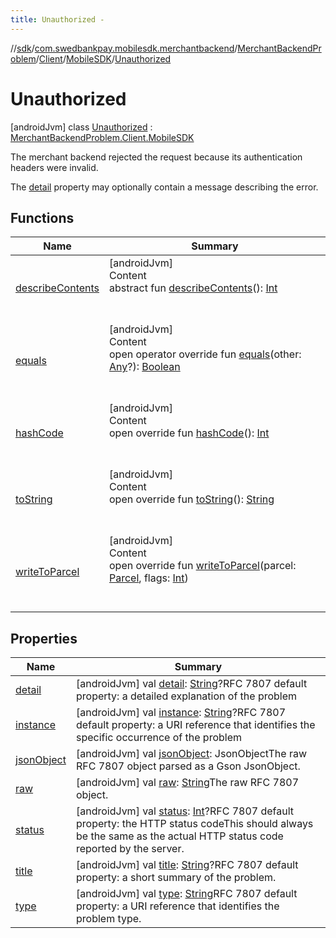 ```yaml
---
title: Unauthorized -
---
```

//[sdk](../../../../../../index)/[com.swedbankpay.mobilesdk.merchantbackend](../../../../index)/[MerchantBackendProblem](../../../index)/[Client](../../index)/[MobileSDK](../index)/[Unauthorized](index)



# Unauthorized  
 [androidJvm] class [Unauthorized](index) : [MerchantBackendProblem.Client.MobileSDK](../index)

The merchant backend rejected the request because its authentication headers were invalid.



The [detail](../../../../../com.swedbankpay.mobilesdk/-problem/detail) property may optionally contain a message describing the error.

   


## Functions  
  
|  Name |  Summary | 
|---|---|
| <a name="android.os/Parcelable/describeContents/#/PointingToDeclaration/"></a>[describeContents](../../../-server/-unknown/index.md#-1578325224%2FFunctions%2F-1404661416)| <a name="android.os/Parcelable/describeContents/#/PointingToDeclaration/"></a>[androidJvm]  <br>Content  <br>abstract fun [describeContents](../../../-server/-unknown/index.md#-1578325224%2FFunctions%2F-1404661416)(): [Int](https://kotlinlang.org/api/latest/jvm/stdlib/kotlin/-int/index.html)  <br><br><br>|
| <a name="com.swedbankpay.mobilesdk/Problem/equals/#kotlin.Any?/PointingToDeclaration/"></a>[equals](../../../../../com.swedbankpay.mobilesdk/-problem/equals)| <a name="com.swedbankpay.mobilesdk/Problem/equals/#kotlin.Any?/PointingToDeclaration/"></a>[androidJvm]  <br>Content  <br>open operator override fun [equals](../../../../../com.swedbankpay.mobilesdk/-problem/equals)(other: [Any](https://kotlinlang.org/api/latest/jvm/stdlib/kotlin/-any/index.html)?): [Boolean](https://kotlinlang.org/api/latest/jvm/stdlib/kotlin/-boolean/index.html)  <br><br><br>|
| <a name="com.swedbankpay.mobilesdk/Problem/hashCode/#/PointingToDeclaration/"></a>[hashCode](../../../../../com.swedbankpay.mobilesdk/-problem/hash-code)| <a name="com.swedbankpay.mobilesdk/Problem/hashCode/#/PointingToDeclaration/"></a>[androidJvm]  <br>Content  <br>open override fun [hashCode](../../../../../com.swedbankpay.mobilesdk/-problem/hash-code)(): [Int](https://kotlinlang.org/api/latest/jvm/stdlib/kotlin/-int/index.html)  <br><br><br>|
| <a name="com.swedbankpay.mobilesdk/Problem/toString/#/PointingToDeclaration/"></a>[toString](../../../../../com.swedbankpay.mobilesdk/-problem/to-string)| <a name="com.swedbankpay.mobilesdk/Problem/toString/#/PointingToDeclaration/"></a>[androidJvm]  <br>Content  <br>open override fun [toString](../../../../../com.swedbankpay.mobilesdk/-problem/to-string)(): [String](https://kotlinlang.org/api/latest/jvm/stdlib/kotlin/-string/index.html)  <br><br><br>|
| <a name="com.swedbankpay.mobilesdk.merchantbackend/MerchantBackendProblem/writeToParcel/#android.os.Parcel#kotlin.Int/PointingToDeclaration/"></a>[writeToParcel](../../../write-to-parcel)| <a name="com.swedbankpay.mobilesdk.merchantbackend/MerchantBackendProblem/writeToParcel/#android.os.Parcel#kotlin.Int/PointingToDeclaration/"></a>[androidJvm]  <br>Content  <br>open override fun [writeToParcel](../../../write-to-parcel)(parcel: [Parcel](https://developer.android.com/reference/kotlin/android/os/Parcel.html), flags: [Int](https://kotlinlang.org/api/latest/jvm/stdlib/kotlin/-int/index.html))  <br><br><br>|


## Properties  
  
|  Name |  Summary | 
|---|---|
| <a name="com.swedbankpay.mobilesdk.merchantbackend/MerchantBackendProblem.Client.MobileSDK.Unauthorized/detail/#/PointingToDeclaration/"></a>[detail](index.md#939125146%2FProperties%2F-1404661416)| <a name="com.swedbankpay.mobilesdk.merchantbackend/MerchantBackendProblem.Client.MobileSDK.Unauthorized/detail/#/PointingToDeclaration/"></a> [androidJvm] val [detail](index.md#939125146%2FProperties%2F-1404661416): [String](https://kotlinlang.org/api/latest/jvm/stdlib/kotlin/-string/index.html)?RFC 7807 default property: a detailed explanation of the problem   <br>|
| <a name="com.swedbankpay.mobilesdk.merchantbackend/MerchantBackendProblem.Client.MobileSDK.Unauthorized/instance/#/PointingToDeclaration/"></a>[instance](index.md#-343214506%2FProperties%2F-1404661416)| <a name="com.swedbankpay.mobilesdk.merchantbackend/MerchantBackendProblem.Client.MobileSDK.Unauthorized/instance/#/PointingToDeclaration/"></a> [androidJvm] val [instance](index.md#-343214506%2FProperties%2F-1404661416): [String](https://kotlinlang.org/api/latest/jvm/stdlib/kotlin/-string/index.html)?RFC 7807 default property: a URI reference that identifies the specific occurrence of the problem   <br>|
| <a name="com.swedbankpay.mobilesdk.merchantbackend/MerchantBackendProblem.Client.MobileSDK.Unauthorized/jsonObject/#/PointingToDeclaration/"></a>[jsonObject](index.md#1568939364%2FProperties%2F-1404661416)| <a name="com.swedbankpay.mobilesdk.merchantbackend/MerchantBackendProblem.Client.MobileSDK.Unauthorized/jsonObject/#/PointingToDeclaration/"></a> [androidJvm] val [jsonObject](index.md#1568939364%2FProperties%2F-1404661416): JsonObjectThe raw RFC 7807 object parsed as a Gson JsonObject.   <br>|
| <a name="com.swedbankpay.mobilesdk.merchantbackend/MerchantBackendProblem.Client.MobileSDK.Unauthorized/raw/#/PointingToDeclaration/"></a>[raw](index.md#1973822023%2FProperties%2F-1404661416)| <a name="com.swedbankpay.mobilesdk.merchantbackend/MerchantBackendProblem.Client.MobileSDK.Unauthorized/raw/#/PointingToDeclaration/"></a> [androidJvm] val [raw](index.md#1973822023%2FProperties%2F-1404661416): [String](https://kotlinlang.org/api/latest/jvm/stdlib/kotlin/-string/index.html)The raw RFC 7807 object.   <br>|
| <a name="com.swedbankpay.mobilesdk.merchantbackend/MerchantBackendProblem.Client.MobileSDK.Unauthorized/status/#/PointingToDeclaration/"></a>[status](index.md#118446361%2FProperties%2F-1404661416)| <a name="com.swedbankpay.mobilesdk.merchantbackend/MerchantBackendProblem.Client.MobileSDK.Unauthorized/status/#/PointingToDeclaration/"></a> [androidJvm] val [status](index.md#118446361%2FProperties%2F-1404661416): [Int](https://kotlinlang.org/api/latest/jvm/stdlib/kotlin/-int/index.html)?RFC 7807 default property: the HTTP status codeThis should always be the same as the actual HTTP status code reported by the server.   <br>|
| <a name="com.swedbankpay.mobilesdk.merchantbackend/MerchantBackendProblem.Client.MobileSDK.Unauthorized/title/#/PointingToDeclaration/"></a>[title](index.md#509012375%2FProperties%2F-1404661416)| <a name="com.swedbankpay.mobilesdk.merchantbackend/MerchantBackendProblem.Client.MobileSDK.Unauthorized/title/#/PointingToDeclaration/"></a> [androidJvm] val [title](index.md#509012375%2FProperties%2F-1404661416): [String](https://kotlinlang.org/api/latest/jvm/stdlib/kotlin/-string/index.html)?RFC 7807 default property: a short summary of the problem.   <br>|
| <a name="com.swedbankpay.mobilesdk.merchantbackend/MerchantBackendProblem.Client.MobileSDK.Unauthorized/type/#/PointingToDeclaration/"></a>[type](index.md#-677919151%2FProperties%2F-1404661416)| <a name="com.swedbankpay.mobilesdk.merchantbackend/MerchantBackendProblem.Client.MobileSDK.Unauthorized/type/#/PointingToDeclaration/"></a> [androidJvm] val [type](index.md#-677919151%2FProperties%2F-1404661416): [String](https://kotlinlang.org/api/latest/jvm/stdlib/kotlin/-string/index.html)RFC 7807 default property: a URI reference that identifies the problem type.   <br>|

